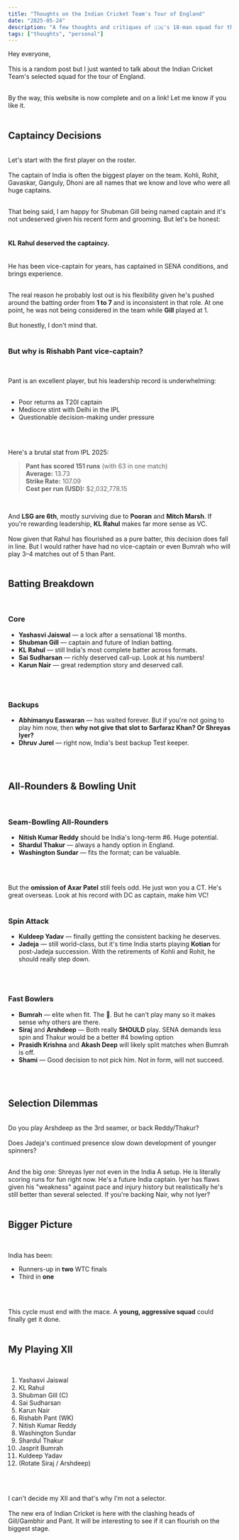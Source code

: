 ```yaml
---
title: "Thoughts on the Indian Cricket Team's Tour of England"
date: "2025-05-24"
description: "A few thoughts and critiques of 🇮🇳's 18-man squad for the tour of 🏴󠁧󠁢󠁥󠁮󠁧󠁿 🏏"
tags: ["thoughts", "personal"]
---
```


Hey everyone,  
<br />
This is a random post but I just wanted to talk about the Indian Cricket Team's selected squad for the tour of England.  
<br />

By the way, this website is now complete and on a link! Let me know if you like it.  
<br />
## Captaincy Decisions  
<br />
Let's start with the first player on the roster.  
<br />
<br />
The captain of India is often the biggest player on the team. Kohli, Rohit, Gavaskar, Ganguly, Dhoni are all names that we know and love who were all huge captains.  
<br />
<br />

That being said, I am happy for Shubman Gill being named captain and it's not undeserved given his recent form and grooming. But let's be honest:  
<br />

#### KL Rahul deserved the captaincy.  
<br />
He has been vice-captain for years, has captained in SENA conditions, and brings experience.  
<br />
<br />

The real reason he probably lost out is his flexibility given he's pushed around the batting order from **1 to 7** and is inconsistent in that role. At one point, he was not being considered in the team while **Gill** played at 1.  
<br />
But honestly, I don't mind that.  
<br />

### But why is Rishabh Pant vice-captain?  
<br />

Pant is an excellent player, but his leadership record is underwhelming:  
<br />


- Poor returns as T20I captain  
- Mediocre stint with Delhi in the IPL  
- Questionable decision-making under pressure  
<br />
<br />

Here's a brutal stat from IPL 2025:  
> **Pant has scored 151 runs** (with 63 in one match)  
> **Average:** 13.73  
> **Strike Rate:** 107.09  
> **Cost per run (USD):** \$2,032,778.15  
<br />

And **LSG are 6th**, mostly surviving due to **Pooran** and **Mitch Marsh**. If you're rewarding leadership, **KL Rahul** makes far more sense as VC.  
<br />
Now given that Rahul has flourished as a pure batter, this decision does fall in line. But I would rather have had no vice-captain or even Bumrah who will play 3–4 matches out of 5 than Pant.  
<br />

## Batting Breakdown  
<br />

### Core  
- **Yashasvi Jaiswal** — a lock after a sensational 18 months.  
- **Shubman Gill** — captain and future of Indian batting.  
- **KL Rahul** — still India's most complete batter across formats.  
- **Sai Sudharsan** — richly deserved call-up. Look at his numbers!  
- **Karun Nair** — great redemption story and deserved call.  
<br />
<br />

### Backups  
- **Abhimanyu Easwaran** — has waited forever. But if you're not going to play him now, then **why not give that slot to Sarfaraz Khan? Or Shreyas Iyer?**  
- **Dhruv Jurel** — right now, India's best backup Test keeper.  
<br />
<br />

## All-Rounders & Bowling Unit  
<br />

### Seam-Bowling All-Rounders  
- **Nitish Kumar Reddy** should be India's long-term #6. Huge potential.  
- **Shardul Thakur** — always a handy option in England.  
- **Washington Sundar** — fits the format; can be valuable.  
<br />
<br />

But the **omission of Axar Patel** still feels odd. He just won you a CT. He's great overseas. Look at his record with DC as captain, make him VC!  
<br />

### Spin Attack  
- **Kuldeep Yadav** — finally getting the consistent backing he deserves.  
- **Jadeja** — still world-class, but it's time India starts playing **Kotian** for post-Jadeja succession. With the retirements of Kohli and Rohit, he should really step down.  
<br />
<br />

### Fast Bowlers  
- **Bumrah** — elite when fit. The 🐐. But he can't play many so it makes sense why others are there.  
- **Siraj** and **Arshdeep** — Both really **SHOULD** play. SENA demands less spin and Thakur would be a better #4 bowling option  
- **Prasidh Krishna** and **Akash Deep** will likely split matches when Bumrah is off.  
- **Shami** — Good decision to not pick him. Not in form, will not succeed.  
<br />
<br />

## Selection Dilemmas  

<br />
Do you play Arshdeep as the 3rd seamer, or back Reddy/Thakur?  <br />
<br />
Does Jadeja's continued presence slow down development of younger spinners?  <br />
<br />

And the big one: Shreyas Iyer not even in the India A setup. He is literally scoring runs for fun right now. He's a future India captain. Iyer has flaws given his "weakness" against pace and injury history but realistically he's still better than several selected. If you're backing Nair, why not Iyer?  
<br />

## Bigger Picture  
<br />

India has been:  
- Runners-up in **two** WTC finals  
- Third in **one**  
<br />
<br />

This cycle must end with the mace. A **young, aggressive squad** could finally get it done.  
<br />
## My Playing XII  
<br />

1. Yashasvi Jaiswal  
2. KL Rahul  
3. Shubman Gill (C)  
4. Sai Sudharsan  
5. Karun Nair  
6. Rishabh Pant (WK)  
7. Nitish Kumar Reddy  
8. Washington Sundar  
9. Shardul Thakur  
10. Jasprit Bumrah  
11. Kuldeep Yadav  
12. (Rotate Siraj / Arshdeep)  
<br />
<br />

I can't decide my XII and that's why I'm not a selector.<br />
<br />
The new era of Indian Cricket is here with the clashing heads of Gill/Gambhir and Pant. It will be interesting to see if it can flourish on the biggest stage.
